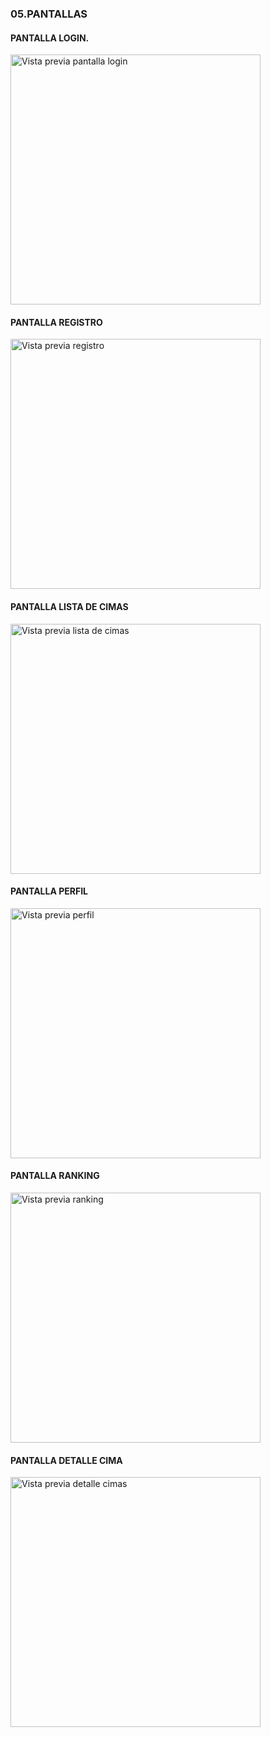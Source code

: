 ### 05.PANTALLAS

#### PANTALLA LOGIN.

<p align="left">
  <img src="./images/login_.png" alt="Vista previa pantalla login" width="400">
</p>

#### PANTALLA REGISTRO

<p align="left">
  <img src="./images/formulario_de_registro_(modal).png" alt="Vista previa registro" width="400">
</p>

#### PANTALLA LISTA DE CIMAS

<p align="left">
  <img src="./images/_lista_de_cimas.png" alt="Vista previa lista de cimas" width="400">
</p>

#### PANTALLA PERFIL

<p align="left">
  <img src="./images/mi_perfil.png" alt="Vista previa perfil" width="400">
</p>

#### PANTALLA RANKING

<p align="left">
  <img src="./images/ranking_global.png" alt="Vista previa ranking" width="400">
</p>

#### PANTALLA DETALLE CIMA

<p align="left">
  <img src="./images/detalle_de_cima.png" alt="Vista previa detalle cimas" width="400">
</p>
